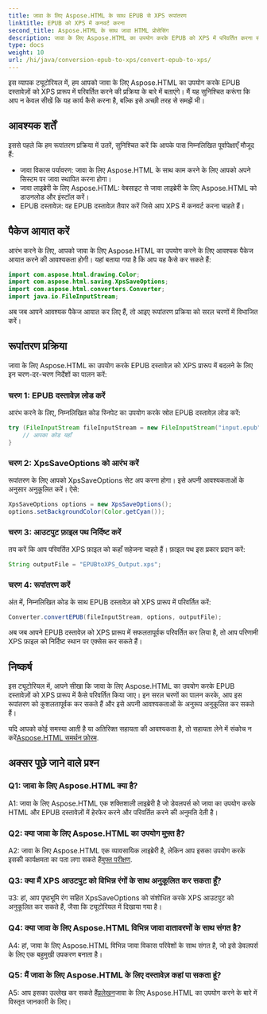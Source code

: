```yaml
---
title: जावा के लिए Aspose.HTML के साथ EPUB से XPS रूपांतरण
linktitle: EPUB को XPS में कनवर्ट करना
second_title: Aspose.HTML के साथ जावा HTML प्रोसेसिंग
description: जावा के लिए Aspose.HTML का उपयोग करके EPUB को XPS में परिवर्तित करना सीखें। कोड उदाहरणों के साथ चरण-दर-चरण मार्गदर्शिका। Aspose.HTML की क्षमताओं का अन्वेषण करें।
type: docs
weight: 10
url: /hi/java/conversion-epub-to-xps/convert-epub-to-xps/
---
```

इस व्यापक ट्यूटोरियल में, हम आपको जावा के लिए Aspose.HTML का उपयोग करके EPUB दस्तावेज़ों को XPS प्रारूप में परिवर्तित करने की प्रक्रिया के बारे में बताएंगे। मैं यह सुनिश्चित करूंगा कि आप न केवल सीखें कि यह कार्य कैसे करना है, बल्कि इसे अच्छी तरह से समझें भी। 

## आवश्यक शर्तें

इससे पहले कि हम रूपांतरण प्रक्रिया में उतरें, सुनिश्चित करें कि आपके पास निम्नलिखित पूर्वापेक्षाएँ मौजूद हैं:

- जावा विकास पर्यावरण: जावा के लिए Aspose.HTML के साथ काम करने के लिए आपको अपने सिस्टम पर जावा स्थापित करना होगा।
- जावा लाइब्रेरी के लिए Aspose.HTML: वेबसाइट से जावा लाइब्रेरी के लिए Aspose.HTML को डाउनलोड और इंस्टॉल करें।
- EPUB दस्तावेज़: वह EPUB दस्तावेज़ तैयार करें जिसे आप XPS में कनवर्ट करना चाहते हैं।

## पैकेज आयात करें

आरंभ करने के लिए, आपको जावा के लिए Aspose.HTML का उपयोग करने के लिए आवश्यक पैकेज आयात करने की आवश्यकता होगी। यहां बताया गया है कि आप यह कैसे कर सकते हैं:

```java
import com.aspose.html.drawing.Color;
import com.aspose.html.saving.XpsSaveOptions;
import com.aspose.html.converters.Converter;
import java.io.FileInputStream;
```

अब जब आपने आवश्यक पैकेज आयात कर लिए हैं, तो आइए रूपांतरण प्रक्रिया को सरल चरणों में विभाजित करें।

## रूपांतरण प्रक्रिया

जावा के लिए Aspose.HTML का उपयोग करके EPUB दस्तावेज़ को XPS प्रारूप में बदलने के लिए इन चरण-दर-चरण निर्देशों का पालन करें:

### चरण 1: EPUB दस्तावेज़ लोड करें

आरंभ करने के लिए, निम्नलिखित कोड स्निपेट का उपयोग करके स्रोत EPUB दस्तावेज़ लोड करें:

```java
try (FileInputStream fileInputStream = new FileInputStream("input.epub")) {
    // आपका कोड यहाँ
}
```

### चरण 2: XpsSaveOptions को आरंभ करें

रूपांतरण के लिए आपको XpsSaveOptions सेट अप करना होगा। इसे अपनी आवश्यकताओं के अनुसार अनुकूलित करें। ऐसे:

```java
XpsSaveOptions options = new XpsSaveOptions();
options.setBackgroundColor(Color.getCyan());
```

### चरण 3: आउटपुट फ़ाइल पथ निर्दिष्ट करें

तय करें कि आप परिवर्तित XPS फ़ाइल को कहाँ सहेजना चाहते हैं। फ़ाइल पथ इस प्रकार प्रदान करें:

```java
String outputFile = "EPUBtoXPS_Output.xps";
```

### चरण 4: रूपांतरण करें

अंत में, निम्नलिखित कोड के साथ EPUB दस्तावेज़ को XPS प्रारूप में परिवर्तित करें:

```java
Converter.convertEPUB(fileInputStream, options, outputFile);
```

अब जब आपने EPUB दस्तावेज़ को XPS प्रारूप में सफलतापूर्वक परिवर्तित कर लिया है, तो आप परिणामी XPS फ़ाइल को निर्दिष्ट स्थान पर एक्सेस कर सकते हैं।

## निष्कर्ष

इस ट्यूटोरियल में, आपने सीखा कि जावा के लिए Aspose.HTML का उपयोग करके EPUB दस्तावेज़ों को XPS प्रारूप में कैसे परिवर्तित किया जाए। इन सरल चरणों का पालन करके, आप इस रूपांतरण को कुशलतापूर्वक कर सकते हैं और इसे अपनी आवश्यकताओं के अनुरूप अनुकूलित कर सकते हैं।

 यदि आपको कोई समस्या आती है या अतिरिक्त सहायता की आवश्यकता है, तो सहायता लेने में संकोच न करें[Aspose.HTML समर्थन फ़ोरम](https://forum.aspose.com/).

## अक्सर पूछे जाने वाले प्रश्न

### Q1: जावा के लिए Aspose.HTML क्या है?

A1: जावा के लिए Aspose.HTML एक शक्तिशाली लाइब्रेरी है जो डेवलपर्स को जावा का उपयोग करके HTML और EPUB दस्तावेज़ों में हेरफेर करने और परिवर्तित करने की अनुमति देती है।

### Q2: क्या जावा के लिए Aspose.HTML का उपयोग मुफ़्त है?

 A2: जावा के लिए Aspose.HTML एक व्यावसायिक लाइब्रेरी है, लेकिन आप इसका उपयोग करके इसकी कार्यक्षमता का पता लगा सकते हैं[मुफ्त परीक्षण](https://releases.aspose.com/).

### Q3: क्या मैं XPS आउटपुट को विभिन्न रंगों के साथ अनुकूलित कर सकता हूँ?

उ3: हां, आप पृष्ठभूमि रंग सहित XpsSaveOptions को संशोधित करके XPS आउटपुट को अनुकूलित कर सकते हैं, जैसा कि ट्यूटोरियल में दिखाया गया है।

### Q4: क्या जावा के लिए Aspose.HTML विभिन्न जावा वातावरणों के साथ संगत है?

A4: हां, जावा के लिए Aspose.HTML विभिन्न जावा विकास परिवेशों के साथ संगत है, जो इसे डेवलपर्स के लिए एक बहुमुखी उपकरण बनाता है।

### Q5: मैं जावा के लिए Aspose.HTML के लिए दस्तावेज़ कहां पा सकता हूं?

 A5: आप इसका उल्लेख कर सकते हैं[प्रलेखन](https://reference.aspose.com/html/java/)जावा के लिए Aspose.HTML का उपयोग करने के बारे में विस्तृत जानकारी के लिए।